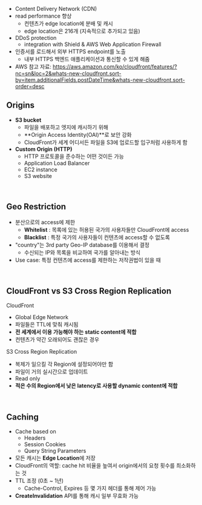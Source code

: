 - Content Delivery Network (CDN)
- read performance 향상
  - 컨텐츠가 edge location에 분배 및 캐시
  - edge location은 216개 (지속적으로 추가되고 있음)
- DDoS protection
  - integration with Shield & AWS Web Application Firewall
- 인증서를 로드해서 외부 HTTPS endpoint를 노출
  - 내부 HTTPS 백엔드 애플리케이션과 통신할 수 있게 해줌
- AWS 참고 자료: https://aws.amazon.com/ko/cloudfront/features/?nc=sn&loc=2&whats-new-cloudfront.sort-by=item.additionalFields.postDateTime&whats-new-cloudfront.sort-order=desc

## Origins

- **S3 bucket**
  - 파일을 배포하고 엣지에 캐시하기 위해
  - **Origin Access Identity(OAI)**로 보안 강화
  - CloudFront가 세계 어디서든 파일을 S3에 업로드할 입구처럼 사용하게 함
- **Custom Origin (HTTP)**
  - HTTP 프로토콜을 준수하는 어떤 것이든 가능
  - Application Load Balancer
  - EC2 instance
  - S3 website

<br>

## Geo Restriction

- 분산으로의 access에 제한
  - **Whitelist** : 목록에 있는 허용된 국가의 사용자들만 CloudFront에 access
  - **Blacklist** : 특정 국가의 사용자들이 컨텐츠에 access할 수 없도록
- "country"는 3rd party Geo-IP database를 이용해서 결정
  - 수신되는 IP와 목록을 비교하여 국가를 알아내는 방식
- Use case: 특정 컨텐츠에 access를 제한하는 저작권법이 있을 때

<br>

## CloudFront vs S3 Cross Region Replication

CloudFront

- Global Edge Network
- 파일들은 TTL에 맞춰 캐시됨
- **전 세계에서 이용 가능해야 하는 static content에 적합**
- 컨텐츠가 약간 오래되어도 괜찮은 경우

S3 Cross Region Replication

- 복제가 일으킬 각 Region에 설정되어야만 함
- 파일이 거의 실시간으로 업데이트
- Read only
- **적은 수의 Region에서 낮은 latency로 사용할 dynamic content에 적합**

<br>

## Caching

- Cache based on
  - Headers
  - Session Cookies
  - Query String Parameters
- 모든 캐시는 **Edge Location**에 저장
- CloudFront의 역할: cache hit 비율을 높여서 origin에서의 요청 횟수를 최소화하는 것
- TTL 조정 (0초 ~ 1년)
  - Cache-Control, Expires 등 몇 가지 헤더를 통해 제어 가능
- **CreateInvalidation** API를 통해 캐시 일부 무효화 가능
